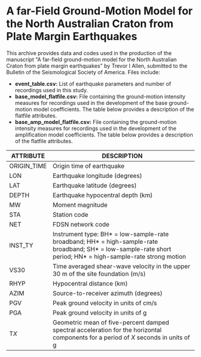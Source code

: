 # A far-Field Ground-Motion Model for the North Australian Craton from Plate Margin Earthquakes

This archive provides data and codes used in the production of the manuscript "A far-field ground-motion model for the North Australian Craton from plate margin earthquakes" by Trevor I Allen, submitted to the Bulletin of the Seismological Society of America.  Files include:

- **event_table.csv:** List of earthquake parameters and number of recordings used in this study.
- **base_model_flatfile.csv:** File containing the ground-motion intensity measures for recordings used in the development of the base ground-motion model coefficients. The table below provides a description of the flatfile attributes.
- **base_amp_model_flatfile.csv:** File containing the ground-motion intensity measures for recordings used in the development of the amplification model coefficients. The table below provides a description of the flatfile attributes.

| ATTRIBUTE | DESCRIPTION |
| --------- | ----------- |
| ORIGIN_TIME | Origin time of earthquake |
| LON | Earthquake longitude (degrees) |
| LAT | Earthquake latitude (degrees) |
| DEPTH | Earthquake hypocentral depth (km) |
| MW | Moment magnitude |
| STA | Station code |
| NET | FDSN network code |
| INST_TY | Instrument type: BH* = low-sample-rate broadband; HH* = high-sample-rate broadband; SH* = low-sample-rate short period; HN* = high-sample-rate strong motion |
| VS30 | Time averaged shear-wave velocity in the upper 30 m of the site foundation (m/s) |
| RHYP | Hypocentral distance (km) |
| AZIM | Source-to-receiver azimuth (degrees) |
| PGV | Peak ground velocity in units of cm/s |
| PGA | Peak ground velocity in units of g |
| T*X* | Geometric mean of five-percent damped spectral acceleration for the horizontal components for a period of *X* seconds in units of g |


